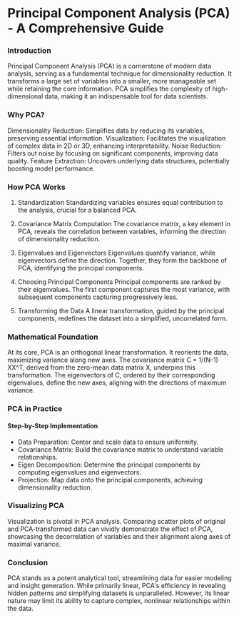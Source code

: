 # Principal Component Analysis (PCA) - A Comprehensive Guide
### Introduction
Principal Component Analysis (PCA) is a cornerstone of modern data analysis, serving as a fundamental technique for dimensionality reduction. It transforms a large set of variables into a smaller, more manageable set while retaining the core information. PCA simplifies the complexity of high-dimensional data, making it an indispensable tool for data scientists.

### Why PCA?
Dimensionality Reduction: Simplifies data by reducing its variables, preserving essential information.
Visualization: Facilitates the visualization of complex data in 2D or 3D, enhancing interpretability.
Noise Reduction: Filters out noise by focusing on significant components, improving data quality.
Feature Extraction: Uncovers underlying data structures, potentially boosting model performance.

### How PCA Works
1. Standardization
Standardizing variables ensures equal contribution to the analysis, crucial for a balanced PCA.

2. Covariance Matrix Computation
The covariance matrix, a key element in PCA, reveals the correlation between variables, informing the direction of dimensionality reduction.

3. Eigenvalues and Eigenvectors
Eigenvalues quantify variance, while eigenvectors define the direction. Together, they form the backbone of PCA, identifying the principal components.

4. Choosing Principal Components
Principal components are ranked by their eigenvalues. The first component captures the most variance, with subsequent components capturing progressively less.

5. Transforming the Data
A linear transformation, guided by the principal components, redefines the dataset into a simplified, uncorrelated form.

### Mathematical Foundation
At its core, PCA is an orthogonal linear transformation. It reorients the data, maximizing variance along new axes. The covariance matrix C = 1/(N-1) XX^T, derived from the zero-mean data matrix X, underpins this transformation. The eigenvectors of C, ordered by their corresponding eigenvalues, define the new axes, aligning with the directions of maximum variance.

### PCA in Practice
#### Step-by-Step Implementation
* Data Preparation: Center and scale data to ensure uniformity.
* Covariance Matrix: Build the covariance matrix to understand variable relationships.
* Eigen Decomposition: Determine the principal components by computing eigenvalues and eigenvectors.
* Projection: Map data onto the principal components, achieving dimensionality reduction.

### Visualizing PCA
Visualization is pivotal in PCA analysis. Comparing scatter plots of original and PCA-transformed data can vividly demonstrate the effect of PCA, showcasing the decorrelation of variables and their alignment along axes of maximal variance.

### Conclusion
PCA stands as a potent analytical tool, streamlining data for easier modeling and insight generation. While primarily linear, PCA's efficiency in revealing hidden patterns and simplifying datasets is unparalleled. However, its linear nature may limit its ability to capture complex, nonlinear relationships within the data.

